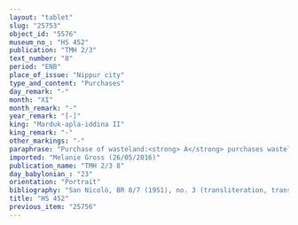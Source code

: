 ```yaml
---
layout: "tablet"
slug: "25753"
object_id: "5576"
museum_no_: "HS 452"
publication: "TMH 2/3"
text_number: "8"
period: "ENB"
place_of_issue: "Nippur city"
type_and_content: "Purchases"
day_remark: "-"
month: "XI"
month_remark: "-"
year_remark: "[-]"
king: "Marduk-apla-iddina II"
king_remark: "-"
other_markings: "-"
paraphrase: "Purchase of wasteland:<strong> A</strong> purchases wasteland (<em>eqlu ki&scaron;ubb&ucirc;</em>) for 9 &frac12; shekels of silver in pieces (<em>&scaron;ibirtu</em>) from <strong>B</strong>. The sold land is located in the district (<em>erṣetu</em>) of the Gula Gate inside Nippur. Its upper side (in the north), with a street (<em>sūqu</em>) lying inbetween (<em>ina bīri&scaron;unu</em>), borders on (the property of) <strong>C<sub>1</sub></strong> and its lower side (in the south) on (the property of) <strong>C<sub>2</sub></strong>. Its upper front (in the east) borders on the &Scaron;alla Canal and its lower front (in the west) on (the property of) the seller <strong>B, </strong>which is a plot of land within a measured area (<em>libbū eqli</em>). It measures 24 x 6 cubits (12 x 3 m). 7 witnesses and the scribe, also identified as the writer of the sealed tablet (<em>&scaron;āṭir kunukki</em>). Also <sup>f</sup><strong>D</strong> is present at the sealing and receives 3 shekels of silver. Instead of a seal impression (<em>kunukku</em>), fingernail impression (<em>ṣupru</em>) of <strong>B</strong>.<br /> &nbsp;<br /> <strong>A</strong> = Enlil-ibni//Nab&ucirc;-bāna; <strong>B</strong> = Nab&ucirc;-ahu-ēre&scaron;//Dābibī; <strong>C<sub>1</sub></strong> = L&acirc;b&acirc;&scaron;i//Katirru; <strong>C<sub>2</sub></strong> = &Scaron;āpiku//Banāya; <sup>f</sup><strong>D</strong> = <sup>f</sup>&Scaron;a-bullat/&Scaron;umu-uṣur; Scribe = Nab&ucirc;-nāˀid//Damiqia<br /> &nbsp;"
imported: "Melanie Gross (26/05/2016)"
publication_name: "TMH 2/3 8"
day_babylonian_: "23"
orientation: "Portrait"
bibliography: "San Nicolò, BR 8/7 (1951), no. 3 (transliteration, translation)."
title: "HS 452"
previous_item: "25756"
---
```

